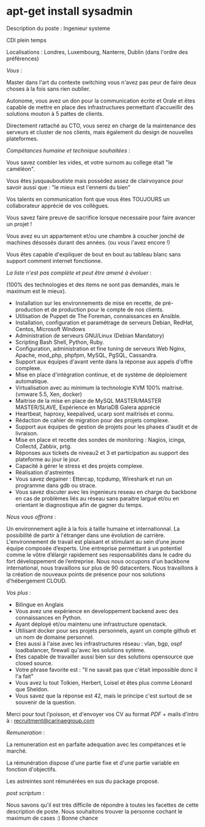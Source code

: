 # apt-get install sysadmin

  Description du poste : Ingenieur systeme

  CDI plein temps

  Localisations : Londres, Luxembourg, Nanterre, Dublin  (dans l'ordre des préférences)

*Vous* :

Master dans l'art du contexte switching vous n'avez pas peur de faire deux choses à la fois sans rien oublier.

Autonome, vous avez un don pour la communication écrite et Orale et êtes capable de mettre en place des infrastructures permettant d’accueillir des solutions mouton à 5 pattes de clients.

Directement rattaché au CTO, vous serez en charge de la maintenance des serveurs et cluster de nos clients, mais également du design de nouvelles plateformes.


*Compétances humaine et technique souhaitées* :

Vous savez combler les vides, et votre surnom au college était "le caméléon".

Vous êtes jusquauboutiste mais possédez assez de clairvoyance pour savoir aussi que : "le mieux est l'ennemi du bien"

Vos talents en communication font que vous êtes TOUJOURS un collaborateur apprécié de vos collègues.

Vous savez faire preuve de sacrifice lorsque necessaire pour faire avancer un projet ! 

Vous avez eu un appartement et/ou une chambre à coucher jonché de machines désossés durant des années. (ou vous l'avez encore !)

Vous êtes capable d'expliquer de bout en bout au tableau blanc sans support comment internet fonctionne.


*La liste n'est pas complète et peut être amené à évoluer* :

(100% des technologies et des items ne sont pas demandés, mais le maximum est le mieux).

* Installation sur les environnements de mise en recette, de pré-production et de production pour le compte de nos clients.
* Utilisation de Puppet de The Foreman, connaissances en Ansible.
* Installation, configuration et paramétrage de serveurs Debian, RedHat, Centos, Microsoft Windows
* Administration de serveurs GNU/Linux (Debian Mandatory)
* Scripting Bash Shell, Python, Ruby.
* Configuration, administration et fine tuning de serveurs Web Nginx, Apache, mod_php, phpfpm, MySQL, PgSQL, Cassandra.
* Support aux équipes d'avant vente dans la réponse aux appels d'offre complexe.
* Mise en place d'intégration continue, et de système de déploiement automatique.
* Virtualisation avec au minimum la technologie KVM 100% maitrisé. (vmware 5.5, Xen, docker)
* Maitrise de la mise en place de MySQL MASTER/MASTER MASTER/SLAVE, Expérience en MariaDB Galera apprécié
* Heartbeat, haproxy, keepalived, ucarp sont maitrisés et connu.
* Rédaction de cahier de migration pour des projets complexe.
* Support aux équipes de gestion de projets pour les phases d'audit et de livraison.
* Mise en place et recette des sondes de monitoring : Nagios, icinga, Collectd, Zabbix, prtg.
* Réponses aux tickets de niveau2 et 3 et participation au support des plateforme au jour le jour.
* Capacité à gérer le stress et des projets complexe.
* Réalisation d'astreintes
* Vous savez degainer : Ettercap, tcpdump, Wireshark et run un programme dans gdb ou strace.
* Vous savez discuter avec les ingenieurs reseau en charge du backbone en cas de problèmes liés au réseau sans paraitre largué et/ou en orientant le diagnostique afin de gagner du temps.


*Nous vous offrons* :

Un environnement agile à la fois à taille humaine et internationnal.
La possibilité de partir à l'étranger dans une évolution de carrière.
L'environnement de travail est plaisant et stimulant au sein d’une jeune équipe composée d’experts.
Une entreprise permettant à un potentiel comme le vôtre d’élargir rapidement ses responsabilités dans le cadre du fort développement de l’entreprise.
Nous nous occupons d'un backbone international, nous travaillons sur plus de 90 datacenters.
Nous travaillons à la création de nouveaux points de présence pour nos solutions d'hébergement CLOUD.


*Vos plus* :

* Bilingue en Anglais
* Vous avez une expérience en developpement backend avec des connaissances en Python.
* Ayant déployé et/ou maintenu une infrastructure openstack.
* Utilisant docker pour ses projets personnels, ayant un compte github et un nom de domaine personnel.
* Etes aussi à l'aise avec les infrastructures réseau : vlan, bgp, ospf loadbalancer, firewall qu'avec les solutions sytème.
* Etes capable de travailler aussi bien sur des solutions opensource que closed source.
* Votre phrase favorite est : "Il ne savait pas que c'était impossible donc il l'a fait"
* Vous avez lu tout Tolkien, Herbert, Loisel et êtes plus comme Léonard que Sheldon.
* Vous savez que la réponse est 42, mais le principe c'est surtout de se souvenir de la question.

Merci pour tout l'poisson, et d'envoyer vos CV au format *PDF* + mails d'intro à : recruitment@carinaegroup.com

*Remuneration* : 

La remuneration est en parfaite adequation avec les compétances et le marché.

La rémunération dispose d'une partie fixe et d'une partie variable en fonction d'objectifs.

Les astreintes sont rémunérées en sus du package proposé.


*post scriptum* : 

Nous savons qu'il est très difficile de répondre à toutes les facettes de cette description de poste.
Nous souhaitons trouver la personne cochant le maximum de cases :)
Bonne chance
